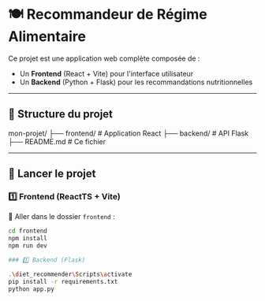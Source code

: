 # 🍽️ Recommandeur de Régime Alimentaire

Ce projet est une application web complète composée de :

- Un **Frontend** (React + Vite) pour l'interface utilisateur
- Un **Backend** (Python + Flask) pour les recommandations nutritionnelles

---

## 📁 Structure du projet
mon-projet/
├── frontend/ # Application React
├── backend/ # API Flask
├── README.md # Ce fichier


---

## 🚀 Lancer le projet

### 1️⃣ Frontend (ReactTS + Vite)

📍 Aller dans le dossier `frontend` :

```bash
cd frontend
npm install
npm run dev

### 1️⃣ Backend (Flask)

.\diet_recommender\Scripts\activate
pip install -r requirements.txt
python app.py



